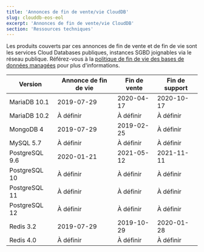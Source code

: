 ```yaml
---
title: 'Annonces de fin de vente/vie CloudDB'
slug: clouddb-eos-eol
excerpt: 'Annonces de fin de vente/vie CloudDB'
section: 'Ressources techniques'
---
```


Les produits couverts par ces annonces de fin de vente et de fin de vie sont les services Cloud Databases publiques, instances SGBD joignables via le réseau publique. Référez-vous à la [politique de fin de vie des bases de données managées](../eol-policy/) pour plus d'informations.

|Version|Annonce de fin de vie|Fin de vente|Fin de support|
|---|---|---|---|
|MariaDB 10.1|2019-07-29|2020-04-17|2020-10-17|
|MariaDB 10.2|À définir|À définir|À définir|
|MongoDB 4|2019-07-29|2019-02-25|À définir|
|MySQL 5.7|À définir|À définir|À définir|
|PostgreSQL 9.6|2020-01-21|2021-05-12|2021-11-11|
|PostgreSQL 10|À définir|À définir|À définir|
|PostgreSQL 11|À définir|À définir|À définir|
|PostgreSQL 12|À définir|À définir|À définir|
|Redis 3.2|2019-07-29|2019-10-29|2020-01-28|
|Redis 4.0|À définir|À définir|À définir|
